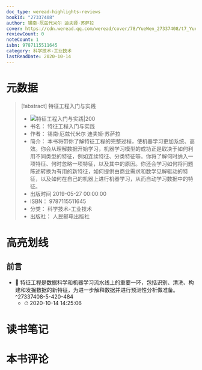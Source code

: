 ```yaml
---
doc_type: weread-highlights-reviews
bookId: "27337408"
author: 锡南·厄兹代米尔 迪夫娅·苏萨拉
cover: https://cdn.weread.qq.com/weread/cover/78/YueWen_27337408/t7_YueWen_27337408.jpg
reviewCount: 0
noteCount: 1
isbn: 9787115511645
category: 科学技术-工业技术
lastReadDate: 2020-10-14
---
```

# 元数据
> [!abstract] 特征工程入门与实践
> - ![ 特征工程入门与实践|200](https://cdn.weread.qq.com/weread/cover/78/YueWen_27337408/t7_YueWen_27337408.jpg)
> - 书名： 特征工程入门与实践
> - 作者： 锡南·厄兹代米尔 迪夫娅·苏萨拉
> - 简介： 本书将带你了解特征工程的完整过程，使机器学习更加系统、高效。你会从理解数据开始学习，机器学习模型的成功正是取决于如何利用不同类型的特征，例如连续特征、分类特征等。你将了解何时纳入一项特征、何时忽略一项特征，以及其中的原因。你还会学习如何将问题陈述转换为有用的新特征，如何提供由商业需求和数学见解驱动的特征，以及如何在自己的机器上进行机器学习，从而自动学习数据中的特征。
> - 出版时间 2019-05-27 00:00:00
> - ISBN： 9787115511645
> - 分类： 科学技术-工业技术
> - 出版社： 人民邮电出版社

# 高亮划线

## 前言


- 📌 特征工程是数据科学和机器学习流水线上的重要一环，包括识别、清洗、构建和发掘数据的新特征，为进一步解释数据并进行预测性分析做准备。 ^27337408-5-420-484
    - ⏱ 2020-10-14 14:25:06 
# 读书笔记

# 本书评论
